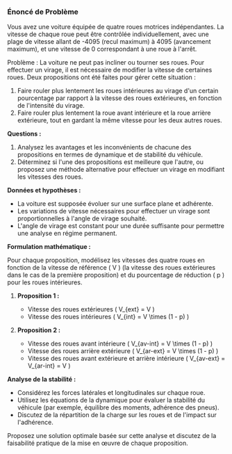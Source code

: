 ### Énoncé de Problème

Vous avez une voiture équipée de quatre roues motrices indépendantes. La vitesse de chaque roue peut être contrôlée individuellement, avec une plage de vitesse allant de -4095 (recul maximum) à 4095 (avancement maximum), et une vitesse de 0 correspondant à une roue à l'arrêt.

Problème : La voiture ne peut pas incliner ou tourner ses roues. Pour effectuer un virage, il est nécessaire de modifier la vitesse de certaines roues. Deux propositions ont été faites pour gérer cette situation :

1. Faire rouler plus lentement les roues intérieures au virage d'un certain pourcentage par rapport à la vitesse des roues extérieures, en fonction de l'intensité du virage.
2. Faire rouler plus lentement la roue avant intérieure et la roue arrière extérieure, tout en gardant la même vitesse pour les deux autres roues.

**Questions :**
1. Analysez les avantages et les inconvénients de chacune des propositions en termes de dynamique et de stabilité du véhicule.
2. Déterminez si l'une des propositions est meilleure que l'autre, ou proposez une méthode alternative pour effectuer un virage en modifiant les vitesses des roues.

**Données et hypothèses :**
- La voiture est supposée évoluer sur une surface plane et adhérente.
- Les variations de vitesse nécessaires pour effectuer un virage sont proportionnelles à l'angle de virage souhaité.
- L'angle de virage est constant pour une durée suffisante pour permettre une analyse en régime permanent.

**Formulation mathématique :**

Pour chaque proposition, modélisez les vitesses des quatre roues en fonction de la vitesse de référence \( V \) (la vitesse des roues extérieures dans le cas de la première proposition) et du pourcentage de réduction \( p \) pour les roues intérieures.

1. **Proposition 1 :** 
   - Vitesse des roues extérieures \( V_{ext} = V \)
   - Vitesse des roues intérieures \( V_{int} = V \times (1 - p) \)

2. **Proposition 2 :** 
   - Vitesse des roues avant intérieure \( V_{av-int} = V \times (1 - p) \)
   - Vitesse des roues arrière extérieure \( V_{ar-ext} = V \times (1 - p) \)
   - Vitesse des roues avant extérieure et arrière intérieure \( V_{av-ext} = V_{ar-int} = V \)

**Analyse de la stabilité :**

- Considérez les forces latérales et longitudinales sur chaque roue.
- Utilisez les équations de la dynamique pour évaluer la stabilité du véhicule (par exemple, équilibre des moments, adhérence des pneus).
- Discutez de la répartition de la charge sur les roues et de l'impact sur l'adhérence.

Proposez une solution optimale basée sur cette analyse et discutez de la faisabilité pratique de la mise en œuvre de chaque proposition.